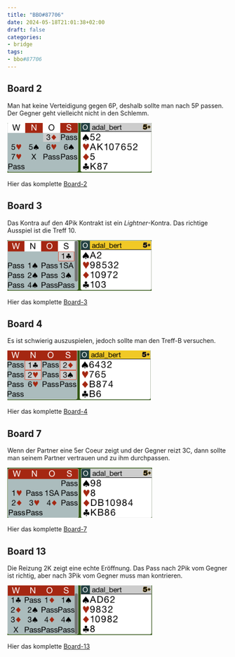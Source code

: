 ```yaml
---
title: "BBO#87706"
date: 2024-05-18T21:01:38+02:00
draft: false
categories:
- bridge
tags:
- bbo#87706
---
```


## Board 2

Man hat keine Verteidigung gegen 6P, deshalb sollte man nach 5P passen.
Der Gegner geht vielleicht nicht in den Schlemm.

![b2-bidding](images/board2_bidding.png)

Hier das komplette [Board-2](images/board2.png)

## Board 3

Das Kontra auf den 4Pik Kontrakt ist ein *Lightner*-Kontra.
Das richtige Ausspiel ist die Treff 10.

![b3-bidding](images/board3_bidding.png)

Hier das komplette [Board-3](images/board3.png)

## Board 4

Es ist schwierig auszuspielen, jedoch sollte man den Treff-B versuchen.

![b4-bidding](images/board4_bidding.png)

Hier das komplette [Board-4](images/board4.png)

## Board 7

Wenn der Partner eine 5er Coeur zeigt und der Gegner reizt 3C, dann sollte man 
seinem Partner vertrauen und zu ihm durchpassen.

![b7-bidding](images/board7_bidding.png)

Hier das komplette [Board-7](images/board7.png)

## Board 13

Die Reizung 2K zeigt eine echte Eröffnung.
Das Pass nach 2Pik vom Gegner ist richtig, aber nach 3Pik vom Gegner
muss man kontrieren.

![b13-bidding](images/board13_bidding.png)

Hier das komplette [Board-13](images/board13.png)
